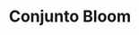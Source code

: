 ---
title: Conjunto Bloom
date: 
draft: false

# descripcion
description : Conjunto de plata 925 y microcubics súper delicados. Incluye cadena, dije, anillos y aros. Largo de la cadena a elección en 40, 45 o 50cm

materials: Plata 1055

color: 

dimensions: 

code: 06-27-1729

type: "Conjuntos"

categories: []

price: $20.560,00

price_eftvo: $17.480,00

# Images
# first image will be shown in the product page
images:
  # - image: "images/path_to_image"
  # La ubicacion de las imagenes es imagenes/Conjuntos/Conjuntos.Cadena, aros y dije/06-27-1729-conjunto-bloom
  - image: "./images/conjuntos/cadena,_aros_y_dije/06-27-1729-conjunto-bloom.jpg"
---